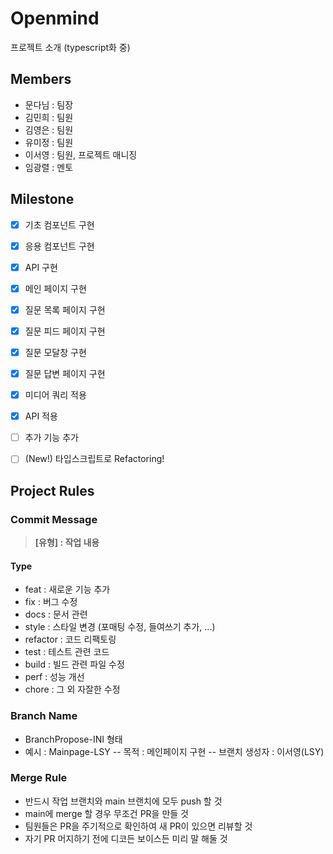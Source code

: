 # Openmind

프로젝트 소개 (typescript화 중)

## Members

- 문다님 : 팀장
- 김민희 : 팀원
- 김영은 : 팀원
- 유미정 : 팀원
- 이서영 : 팀원, 프로젝트 매니징
- 임광렬 : 멘토

## Milestone

- [x] 기초 컴포넌트 구현
- [x] 응용 컴포넌트 구현
- [x] API 구현
- [x] 메인 페이지 구현
- [x] 질문 목록 페이지 구현
- [x] 질문 피드 페이지 구현
- [x] 질문 모달창 구현
- [x] 질문 답변 페이지 구현
- [x] 미디어 쿼리 적용
- [x] API 적용
- [ ] 추가 기능 추가

- [ ] (New!) 타입스크립트로 Refactoring!

## Project Rules
### Commit Message
> **[유형] : 작업 내용**

#### Type
- feat : 새로운 기능 추가
- fix : 버그 수정
- docs : 문서 관련
- style : 스타일 변경 (포매팅 수정, 들여쓰기 추가, ...)
- refactor : 코드 리팩토링
- test : 테스트 관련 코드
- build : 빌드 관련 파일 수정
- perf : 성능 개선
- chore : 그 외 자잘한 수정
### Branch Name
- BranchPropose-INI 형태
- 예시 : Mainpage-LSY
-- 목적 : 메인페이지 구현
-- 브랜치 생성자 : 이서영(LSY)
### Merge Rule
- 반드시 작업 브랜치와 main 브랜치에 모두 push 할 것
- main에 merge 할 경우 무조건 PR을 만들 것
- 팀원들은 PR을 주기적으로 확인하여 새 PR이 있으면 리뷰할 것
- 자기 PR 머지하기 전에 디코든 보이스든 미리 말 해둘 것
